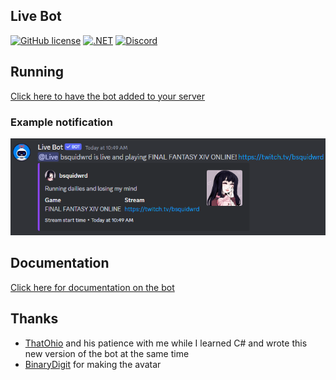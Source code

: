 ## Live Bot
[![GitHub license](https://img.shields.io/github/license/bsquidwrd/LiveBot.svg)](https://github.com/bsquidwrd/LiveBot/blob/master/LICENSE) [![.NET](https://github.com/bsquidwrd/LiveBot/actions/workflows/dotnet.yml/badge.svg)](https://github.com/bsquidwrd/LiveBot/actions/workflows/dotnet.yml) [![Discord](https://discordapp.com/api/guilds/350337137079746581/widget.png?style=shield)](https://discord.gg/zXkb4JP)


## Running
[Click here to have the bot added to your server](https://livebot.bsquid.io/invite)

### Example notification
<img src="./images/examples/bsquidwrd.png" />

## Documentation
[Click here for documentation on the bot](https://bsquidwrd.gitbook.io/livebot-docs/)


## Thanks
- [ThatOhio](https://github.com/thatohio) and his patience with me while I learned C# and wrote this new version of the bot at the same time
- [BinaryDigit](https://github.com/BinaryDigitCodes) for making the avatar
